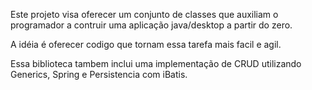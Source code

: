 Este projeto visa oferecer um conjunto de classes que auxiliam o programador a contruir uma aplicação java/desktop a partir do zero.

A idéia é oferecer codigo que tornam essa tarefa mais facil e agil.

Essa biblioteca tambem inclui uma implementação de CRUD utilizando Generics, Spring e Persistencia com iBatis.